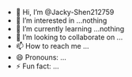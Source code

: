 - 👋 Hi, I’m @Jacky-Shen212759
- 👀 I’m interested in ...nothing
- 🌱 I’m currently learning ...nothing
- 💞️ I’m looking to collaborate on ...
- 📫 How to reach me ...
- 😄 Pronouns: ...
- ⚡ Fun fact: ...

<!---
Jacky-Shen212759/Jacky-Shen212759 is a ✨ special ✨ repository because its `README.md` (this file) appears on your GitHub profile.
You can click the Preview link to take a look at your changes.
--->
